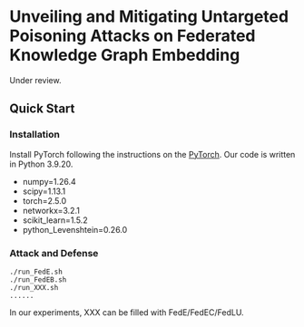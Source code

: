 # Unveiling and Mitigating Untargeted Poisoning Attacks on Federated Knowledge Graph Embedding

Under review.

## Quick Start

### Installation

Install PyTorch following the instructions on the [PyTorch](https:pytorch.org/).
Our code is written in Python 3.9.20.

- numpy=1.26.4
- scipy=1.13.1
- torch=2.5.0
- networkx=3.2.1
- scikit_learn=1.5.2
- python_Levenshtein=0.26.0

### Attack and Defense

```
./run_FedE.sh
./run_FedEB.sh
./run_XXX.sh
......
```

In our experiments, XXX can be filled with FedE/FedEC/FedLU.
